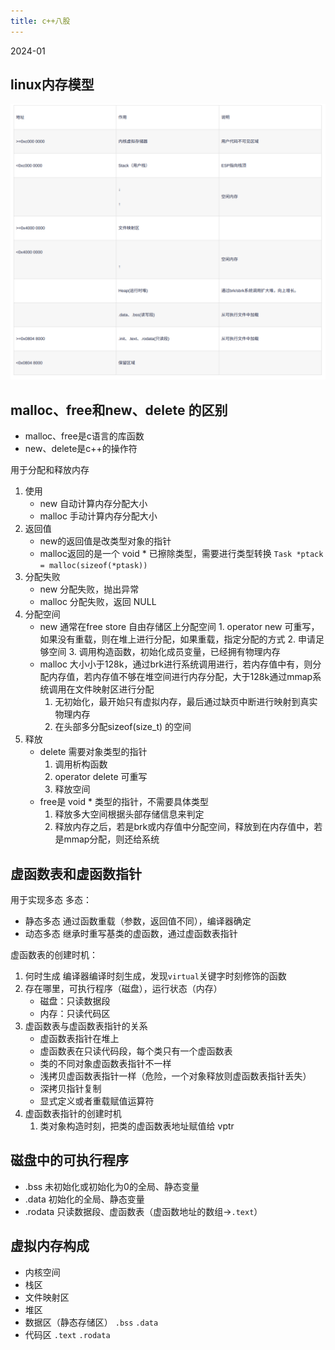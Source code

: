 ```yaml
---
title: c++八股 
---
```

2024-01

## linux内存模型
![](./images/1706172297489.png)




## malloc、free和new、delete 的区别

- malloc、free是c语言的库函数
- new、delete是c\+\+的操作符

用于分配和释放内存

1. 使用
	- new 自动计算内存分配大小
	- malloc 手动计算内存分配大小
2. 返回值
	- new的返回值是改类型对象的指针
	- malloc返回的是一个 void * 已擦除类型，需要进行类型转换
		`Task *ptack = malloc(sizeof(*ptask))`
3. 分配失败
	- new 分配失败，抛出异常
	- malloc 分配失败，返回 NULL
4. 分配空间
	- new 通常在free store 自由存储区上分配空间
			1. operator new 可重写，如果没有重载，则在堆上进行分配，如果重载，指定分配的方式
			2. 申请足够空间
			3. 调用构造函数，初始化成员变量，已经拥有物理内存
	- malloc 大小小于128k，通过brk进行系统调用进行，若内存值中有，则分配内存值，若内存值不够在堆空间进行内存分配，大于128k通过mmap系统调用在文件映射区进行分配
		1. 无初始化，最开始只有虚拟内存，最后通过缺页中断进行映射到真实物理内存
		2. 在头部多分配sizeof(size_t) 的空间
5. 释放
	- delete 需要对象类型的指针
		1. 调用析构函数
		2. operator delete 可重写
		3. 释放空间
	- free是 void * 类型的指针，不需要具体类型
		1. 释放多大空间根据头部存储信息来判定
		2. 释放内存之后，若是brk或内存值中分配空间，释放到在内存值中，若是mmap分配，则还给系统







## 虚函数表和虚函数指针
用于实现多态
多态：
- 静态多态
	通过函数重载（参数，返回值不同），编译器确定
- 动态多态
	继承时重写基类的虚函数，通过虚函数表指针

虚函数表的创建时机：
1. 何时生成
	编译器编译时刻生成，发现`virtual`关键字时刻修饰的函数
2. 存在哪里，可执行程序（磁盘），运行状态（内存）
	- 磁盘：只读数据段
	- 内存：只读代码区
3. 虚函数表与虚函数表指针的关系
	- 虚函数表指针在堆上
	- 虚函数表在只读代码段，每个类只有一个虚函数表
	- 类的不同对象虚函数表指针不一样
	- 浅拷贝虚函数表指针一样（危险，一个对象释放则虚函数表指针丢失）
	- 深拷贝指针复制 
	- 显式定义或者重载赋值运算符
4. 虚函数表指针的创建时机
	1. 类对象构造时刻，把类的虚函数表地址赋值给 vptr

## 磁盘中的可执行程序

- .bss 未初始化或初始化为0的全局、静态变量
- .data 初始化的全局、静态变量
- .rodata 只读数据段、虚函数表（虚函数地址的数组->`.text`）


## 虚拟内存构成
- 内核空间
- 栈区
- 文件映射区
- 堆区
- 数据区（静态存储区）  `.bss` `.data`
- 代码区  `.text` `.rodata` 
